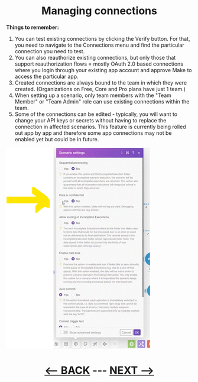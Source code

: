 <div align="center">

# Managing connections


</div>

__Things to remember:__

1. You can test existing connections by clicking the Verify button. For that, you need to navigate to the Connections menu and find the particular connection you need to test.
2. You can also reauthorize existing connections, but only those that support reauthorization flows = mostly OAuth 2.0 based connections where you login through your existing app account and approve Make to access the particular app.
3. Created connections are always bound to the team in which they were created. (Organizations on Free, Core and Pro plans have just 1 team.)
4. When setting up a scenario, only team members with the "Team Member" or "Team Admin" role can use existing connections within the team.
5. Some of the connections can be edited - typically, you will want to change your API keys or secrets without having to replace the connection in affected scenarios. This feature is currently being rolled out app by app and therefore some app connections may not be enabled yet but could be in future.



![Confidential Data](pic/l3planningandbestconfident.gif)

<div align="center">


  
# [<-- BACK](l3planningandbestpractices.md) --- [NEXT -->](.md)
</div>

